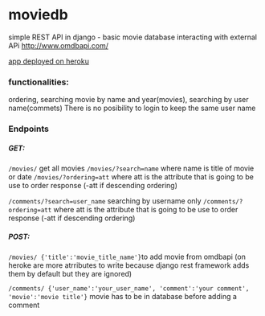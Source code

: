 # moviedb
simple REST API in django - basic movie database interacting with external APi http://www.omdbapi.com/

[app deployed on heroku](https://moviedb-restapi.herokuapp.com/)

### functionalities:
ordering, searching movie by name and year(movies), searching by user name(commets)
There is no posibility to login to keep the same user name

### Endpoints
##### GET:
```/movies/``` get all movies
```/movies/?search=name``` where name is title of movie or date
```/movies/?ordering=att``` where att is the attribute that is going to be use to order response (-att if descending ordering)

```/comments/?search=user_name``` searching by username only
```/comments/?ordering=att``` where att is the attribute that is going to be use to order response (-att if descending ordering)

##### POST:
```/movies/ {'title':'movie_title_name'}```to add movie from omdbapi (on heroke are more atrributes to write because django rest framework adds them by default but they are ignored)

```/comments/ {'user_name':'your_user_name', 'comment':'your comment', 'movie':'movie title'}``` movie has to be in database before adding a comment
